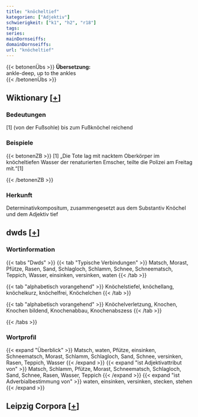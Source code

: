 ```yaml
---
title: "knöcheltief"
kategorien: ["Adjektiv"]
schwierigkeit: ["k1", "h2", "r18"]
tags:
series:
mainDornseiffs:
domainDornseiffs:
url: "knöcheltief"
---
```


{{< betonenÜbs >}}
**Übersetzung:**  
ankle-deep, up to the ankles  
{{< /betonenÜbs >}}

## Wiktionary [[+](https://de.wiktionary.org/wiki/knöcheltief)]

### Bedeutungen
[1] (von der Fußsohle) bis zum Fußknöchel reichend  

### Beispiele
{{< betonenZB >}}
[1] „Die Tote lag mit nacktem Oberkörper im knöcheltiefen Wasser der renaturierten Emscher, teilte die Polizei am Freitag mit.“[1]  

{{< /betonenZB >}}
### Herkunft
Determinativkompositum, zusammengesetzt aus dem Substantiv Knöchel und dem Adjektiv tief  



## dwds [[+](https://www.dwds.de/wb/knöcheltief)]

### Wortinformation
{{< tabs "Dwds" >}}
{{< tab "Typische Verbindungen" >}}
Matsch, Morast, Pfütze, Rasen, Sand, Schlagloch, Schlamm, Schnee, Schneematsch, Teppich, Wasser, einsinken, versinken, waten
{{< /tab >}}

{{< tab "alphabetisch vorangehend" >}}
Knöchelstiefel, knöchellang, knöchelkurz, knöchelfrei, Knöchelchen
{{< /tab >}}

{{< tab "alphabetisch vorangehend" >}}
Knöchelverletzung, Knochen, Knochen bildend, Knochenabbau, Knochenabszess
{{< /tab >}}

{{< /tabs >}}

### Wortprofil
{{< expand "Überblick" >}} Matsch, waten, Pfütze, einsinken, Schneematsch, Morast, Schlamm, Schlagloch, Sand, Schnee, versinken, Rasen, Teppich, Wasser {{< /expand >}}
{{< expand "ist Adjektivattribut von" >}} Matsch, Schlamm, Pfütze, Morast, Schneematsch, Schlagloch, Sand, Schnee, Rasen, Wasser, Teppich {{< /expand >}}
{{< expand "ist Adverbialbestimmung von" >}} waten, einsinken, versinken, stecken, stehen {{< /expand >}}

## Leipzig Corpora [[+](https://corpora.uni-leipzig.de/en/res?word=knöcheltief&corpusId=deu_newscrawl-public_2018)]

